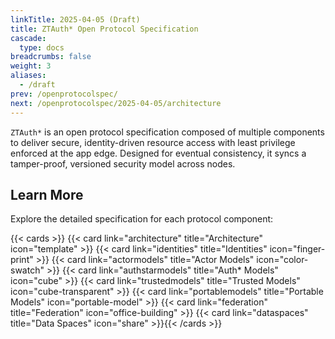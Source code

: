 ```yaml
---
linkTitle: 2025-04-05 (Draft)
title: ZTAuth* Open Protocol Specification
cascade:
  type: docs
breadcrumbs: false
weight: 3
aliases:
  - /draft
prev: /openprotocolspec/
next: /openprotocolspec/2025-04-05/architecture
---
```


`ZTAuth*`  is an open protocol specification composed of multiple components to deliver secure, identity-driven resource access with least privilege enforced at the app edge. Designed for eventual consistency, it syncs a tamper-proof, versioned security model across nodes.

## Learn More

Explore the detailed specification for each protocol component:

{{< cards >}} {{< card link="architecture" title="Architecture" icon="template" >}}
{{< card link="identities" title="Identities" icon="finger-print" >}}
{{< card link="actormodels" title="Actor Models" icon="color-swatch" >}}
{{< card link="authstarmodels" title="Auth* Models" icon="cube" >}}
{{< card link="trustedmodels" title="Trusted Models" icon="cube-transparent" >}}
{{< card link="portablemodels" title="Portable Models" icon="portable-model" >}}
{{< card link="federation" title="Federation" icon="office-building" >}}
{{< card link="dataspaces" title="Data Spaces" icon="share" >}}{{< /cards >}}
